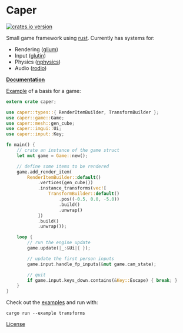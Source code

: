 Caper
========
[![crates.io version](https://img.shields.io/crates/v/caper.svg)](https://crates.io/crates/caper)

Small game framework using [rust](https://www.rust-lang.org/).
Currently has systems for:
- Rendering ([glium](https://github.com/tomaka/glium))
- Input ([glutin](https://github.com/tomaka/glutin))
- Physics ([nphysics](https://github.com/sebcrozet/nphysics))
- Audio ([rodio](https://github.com/tomaka/rodio))

[**Documentation**](https://shockham.github.io/caper/caper/)

[Example](https://github.com/shockham/caper/blob/master/examples/simple.rs) of a basis for a game:
```rust
extern crate caper;

use caper::types::{ RenderItemBuilder, TransformBuilder };
use caper::game::Game;
use caper::mesh::gen_cube;
use caper::imgui::Ui;
use caper::input::Key;

fn main() {
    // crate an instance of the game struct
    let mut game = Game::new();

    // define some items to be rendered
    game.add_render_item(
        RenderItemBuilder::default()
            .vertices(gen_cube())
            .instance_transforms(vec![
                TransformBuilder::default()
                    .pos((-0.5, 0.0, -5.0))
                    .build()
                    .unwrap()
            ])
            .build()
            .unwrap());

    loop {
        // run the engine update
        game.update(|_:&Ui|{ });

        // update the first person inputs
        game.input.handle_fp_inputs(&mut game.cam_state);

        // quit
        if game.input.keys_down.contains(&Key::Escape) { break; }
    }
}
```

Check out the [examples](https://github.com/shockham/caper/tree/master/examples) and run with:
```
cargo run --example transforms
```

[License](https://github.com/shockham/caper/blob/master/LICENSE.md)
